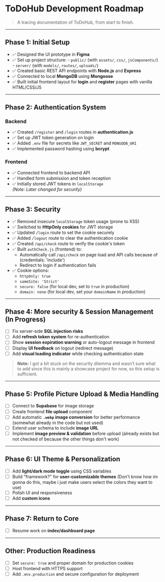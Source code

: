# ToDoHub Development Roadmap

> A tracing documentation of ToDoHub, from start to finish.

---

## Phase 1: Initial Setup

- ✅ Designed the UI prototype in **Figma**
- ✅ Set up project structure:
        - `public/` (with `assets/`, `css/`, `jsComponents/`)
        - `server/` (with `models/`, `routes/`, `uploads/`)
- ✅ Created basic REST API endpoints with **Node.js** and **Express**
- ✅ Connected to local **MongoDB** using **Mongoose**
- ✅ Built initial frontend layout for **login** and **register** pages with vanilla HTML/CSS/JS

---

## Phase 2: Authentication System

### Backend
- ✅ Created `/register` and `/login` routes in **authentication.js**
- ✅ Set up JWT token generation on login
- ✅ Added `.env` file for secrets like `JWT_SECRET` and `MONGODB_URI`
- ✅ Implemented password hashing using **bcrypt**

### Frontend
- ✅ Connected frontend to backend API
- ✅ Handled form submission and token reception
- ✅ Initially stored JWT tokens in `localStorage`  
        *(Note: Later changed for security)*

---

## Phase 3: Security 

- ✅ Removed insecure `localStorage` token usage (prone to XSS)
- ✅ Switched to **HttpOnly cookies** for JWT storage
- ✅ Updated `/login` route to set the cookie securely
- ✅ Added `/logout` route to clear the authentication cookie
- ✅ Created `/api/check` route to verify the cookie's token
- ✅ Built `authCheck.js` (frontend) to:
  - Automatically call `/api/check` on page load and API calls because of (credentials: 'include')
  - Redirect to login if authentication fails
- ✅ Cookie options:
  - `httpOnly: true`
  - `sameSite: 'Strict'`
  - `secure: false` (for local dev, set to `true` in production)
  - `domain: none`  (for local dev, set your `domainName` in production)

---

## Phase 4: More security & Session Management (In Progress)

- [ ] Fix server-side **SQL injection risks**  
- [ ] Add **refresh token system** for re-authentication  
- [ ] Show **session expiration warning** or auto-logout message in frontend  
- [ ] Display **UI feedback** on logout (redirect message)  
- [ ] Add **visual loading indicator** while checking authentication state  

> **Note:** I got a bit stuck on the security dilemma and wasn’t sure what to add since this is mainly a showcase project for now, so this setup is sufficient.

---

## Phase 5: Profile Picture Upload & Media Handling 

- [ ] Connect to **Supabase** for image storage  
- [ ] Create frontend **file upload** component  
- [ ] Add automatic **`.webp` image conversion** for better performance (somewhat already in the code but not used) 
- [ ] Extend user schema to include **image URL**  
- [ ] Implement **image preview & validation** before upload  (already exists but not checked of because the other things don't work)

---

## Phase 6: UI Theme & Personalization 

- [ ] Add **light/dark mode toggle** using CSS variables  
- [ ] Build "framework?" for **user-customizable themes** (Don't know how im gonna do this, maybe i just make users select the colors they want to use)
- [ ] Polish UI and responsiveness
- [ ] Add **custom icons**

---

## Phase 7: Return to Core

- [ ] Resume work on **index/dashboard page**  

---

## Other: Production Readiness 

- [ ] Set `secure: true` and proper domain for production cookies
- [ ] Host frontend with HTTPS support
- [ ] Add `.env.production` and secure configuration for deployment